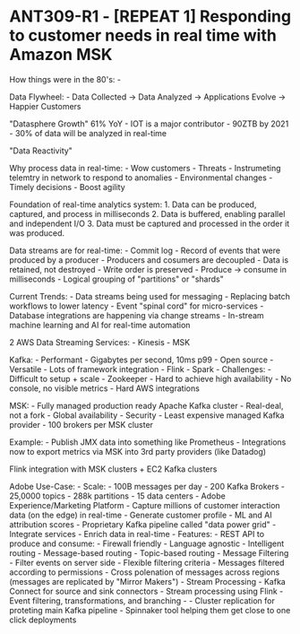 # ANT309-R1 - [REPEAT 1] Responding to customer needs in real time with Amazon MSK

How things were in the 80's:
	- 

Data Flywheel:
	- Data Collected -> Data Analyzed -> Applications Evolve -> Happier Customers

"Datasphere Growth" 61% YoY
	- IOT is a major contributor
		- 90ZTB by 2021
		- 30% of data will be analyzed in real-time

"Data Reactivity"

Why process data in real-time:
	- Wow customers
	- Threats
		- Instrumeting telemtry in network to respond to anomalies
	- Environmental changes
	- Timely decisions
	- Boost agility

Foundation of real-time analytics system:
	1. Data can be produced, captured, and process in milliseconds
	2. Data is buffered, enabling parallel and independent I/O
	3. Data must be captured and processed in the order it was produced.

Data streams are for real-time:
	- Commit log
		- Record of events that were produced by a producer
	- Producers and cosumers are decoupled
	- Data is retained, not destroyed
	- Write order is preserved
	- Produce -> consume in milliseconds
	- Logical grouping of "partitions" or "shards"

Current Trends:
	- Data streams being used for messaging
	- Replacing batch workflows to lower latency
	- Event "spinal cord" for micro-services
	- Database integrations are happening via change streams
	- In-stream machine learning and AI for real-time automation

2 AWS Data Streaming Services:
	- Kinesis
	- MSK

Kafka:
	- Performant
		- Gigabytes per second, 10ms p99
	- Open source
	- Versatile
	- Lots of framework integration
		- Flink
		- Spark
	- Challenges:
		- Difficult to setup + scale
			- Zookeeper
		- Hard to achieve high availability
		- No console, no visible metrics
		- Hard AWS integrations

MSK:
	- Fully managed production ready Apache Kafka cluster
	- Real-deal, not a fork
	- Global availability
	- Security
	- Least expensive managed Kafka provider
	- 100 brokers per MSK cluster

Example:
	- Publish JMX data into something like Prometheus
	- Integrations now to export metrics via MSK into 3rd party providers (like Datadog)

Flink integration with MSK clusters + EC2 Kafka clusters

Adobe Use-Case:
	- Scale:
		- 100B messages per day
		- 200 Kafka Brokers
		- 25,0000 topics
		- 288k partitions
		- 15 data centers
	- Adobe Experience/Marketing Platform
		- Capture millions of customer interaction data (on the edge) in real-time
		- Generate customer profile
		- ML and AI attribution scores
		- Proprietary Kafka pipeline called "data power grid"
			- Integrate services
			- Enrich data in real-time
			- Features:
				- REST API to produce and consume:
					- Firewall friendly
					- Language agnostic
				- Intelligent routing
					- Message-based routing
					- Topic-based routing
				- Message Filtering
					- Filter events on server side
					- Flexible filtering criteria
					- Messages filtered according to permissions
			- Cross polenation of messages across regions (messages are replicated by "Mirror Makers")
		- Stream Processing
			- Kafka Connect for source and sink connectors
			- Stream processing using Flink
			- Event filtering, transformations, and branching
		- <Insert images>
			- Cluster replication for proteting main Kafka pipeline
		- Spinnaker tool helping them get close to one click deployments